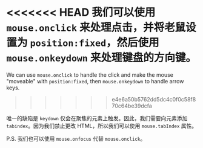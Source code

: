 
<<<<<<< HEAD
我们可以使用 `mouse.onclick` 来处理点击，并将老鼠设置为 `position:fixed`，然后使用 `mouse.onkeydown` 来处理键盘的方向键。
=======
We can use `mouse.onclick` to handle the click and make the mouse "moveable" with `position:fixed`, then `mouse.onkeydown` to handle arrow keys.
>>>>>>> e4e6a50b5762dd5dc4c0f0c58f870c64be39dcfa

唯一的缺陷是 `keydown` 仅会在聚焦的元素上触发。因此，我们需要向元素添加 `tabindex`。因为我们禁止更改 HTML，所以我们可以使用 `mouse.tabIndex` 属性。

P.S. 我们也可以使用 `mouse.onfocus` 代替 `mouse.onclick`。
